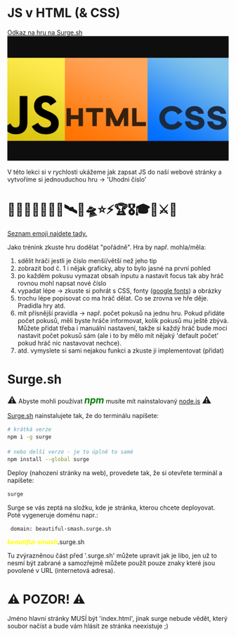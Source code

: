# JS v HTML (& CSS)
[Odkaz na hru na Surge.sh](https://lekce9.surge.sh/)
![náhledový obrázek](../asssets/images/9.png)


V této lekci si v rychlosti ukážeme jak zapsat JS do naší webové stránky a vytvoříme si jednouduchou hru -> 'Uhodni číslo'


# 💪🤓😎🦧🦉🦩🐊🛰🚀🛸⭐⚡🏆🎖🎓💎⚔🤯
[Seznam emoji najdete tady.](https://unicode.org/emoji/charts/full-emoji-list.html)

Jako trénink zkuste hru dodělat "pořádně".
Hra by např. mohla/měla:

 1. sdělit hráči jestli je číslo menší/větší než jeho tip
 2. zobrazit bod č. 1 i nějak graficky, aby to bylo jasné na první pohled
 3. po každém pokusu vymazat obsah inputu a nastavit focus tak aby hráč rovnou mohl napsat nové číslo
 4. vypadat lépe -> zkuste si pohrát s CSS, fonty ([google fonts](https://fonts.google.com/)) a obrázky
 5. trochu lépe popisovat co ma hráč dělat. Co se zrovna ve hře děje. Pradidla hry atd.
 6. mít přísnější pravidla -> např. počet pokusů na jednu hru. Pokud přidáte počet pokusů, měli byste hráče informovat, kolik pokusů mu ještě zbývá. Můžete přidat třeba i manuální nastavení, takže si každý hráč bude moci nastavit počet pokusů sám (ale i to by mělo mít nějaký 'default počet' pokud hráč nic nastavovat nechce).
 7. atd. vymyslete si sami nejakou funkci a zkuste ji implementovat (přidat)


# Surge.sh
<span style="font-size: 1.3rem">⚠</span> Abyste mohli používat <span style="font-size: 1.3rem; color: green">***npm***</span> musíte mít nainstalovaný [node.js](https://nodejs.org/en/) <span style="font-size: 1.3rem">⚠</span>

[Surge.sh](http://surge.sh) nainstalujete tak, že do terminálu napíšete: 

```bash
# krátká verze
npm i -g surge

# nebo delší verze - je to úplně to samé
npm install --global surge
```

Deploy (nahození stránky na web), provedete tak, že si otevřete terminál a napíšete:

```bash
surge
```

Surge se vás zeptá na složku, kde je stránka, kterou chcete deployovat.
Poté vygeneruje doménu napr.:

```bash
 domain: beautiful-smash.surge.sh
```

<span style="color: yellow">***beautiful-smash***</span>.surge.sh

Tu zvýrazněnou část před '.surge.sh' můžete upravit jak je libo, jen už to nesmí být zabrané a samozřejmě můžete použít pouze znaky které jsou povolené v URL (internetová adresa).

# ⚠ POZOR! ⚠
Jméno hlavní stránky MUSÍ být 'index.html', jinak surge nebude vědět, který soubor načíst a bude vám hlásit ze stránka neexistuje ;)